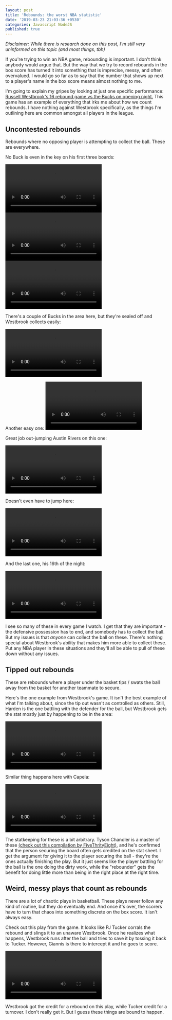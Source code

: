 ```yaml
---
layout: post
title: 'Rebounds: the worst NBA statistic'
date: '2019-03-23 21:03:36 +0530'
categories: Javascript NodeJS
published: true
---
```

_Disclaimer: While there is research done on this post, I'm still very uninformed on this topic (and most things, tbh)_

If you're trying to win an NBA game, rebounding is important. I don't think anybody would argue that. But the way that we try to record rebounds in the box score has turned it into something that is imprecise, messy, and often overvalued. I would go so far as to say that the number that shows up next to a player's name in the box score means almost nothing to me.

I'm going to explain my gripes by looking at just one specific performance: [Russell Westbrook's 16 rebound game vs the Bucks on opening night.](https://www.espn.com/nba/game?gameId=401160657) This game has an example of everything that irks me about how we count rebounds. I have nothing against Westbrook specifically, as the things I'm outlining here are common amongst all players in the league.

## Uncontested rebounds 

Rebounds where no opposing player is attempting to collect the ball. These are everywhere.

No Buck is even in the key on his first three boards:

<video controls><source src="https://i.imgur.com/bhdGwVx.mp4" type="video/mp4"></video>
<video controls><source src="https://i.imgur.com/rGHLVxR.mp4" type="video/mp4"></video>
<video controls><source src="https://i.imgur.com/JXsGtHE.mp4" type="video/mp4"></video>

There's a couple of Bucks in the area here, but they're sealed off and Westbrook collects easily:

<video controls><source src="https://i.imgur.com/Xefug1Y.mp4" type="video/mp4"></video>

Another easy one:
<video controls><source src="https://i.imgur.com/mMJvy0N.mp4" type="video/mp4"></video>

Great job out-jumping Austin Rivers on this one:

<video controls><source src="https://i.imgur.com/4oGAyNh.mp4" type="video/mp4"></video>

Doesn't even have to jump here: 

<video controls><source src="https://i.imgur.com/UZUi6Ua.mp4" type="video/mp4"></video>

And the last one, his 16th of the night:

<video controls><source src="https://i.imgur.com/CBbQD72.mp4" type="video/mp4"></video>

I see so many of these in every game I watch. I get that they are important - the defensive possession has to end, and somebody has to collect the ball. But my issues is that _anyone_ can collect the ball on these. There's nothing special about Westbrook's ability that makes him more able to collect these. Put any NBA player in these situations and they'll all be able to pull of these down without any issues.

## Tipped out rebounds

These are rebounds where a player under the basket tips / swats the ball away from the basket for another teammate to secure. 

Here's the one example from Westbrook's game. It isn't the best example of what I'm talking about, since the tip out wasn't as controlled as others. Still, Harden is the one battling with the defender for the ball, but Westbrook gets the stat mostly just by happening to be in the area:

<video controls><source src="https://i.imgur.com/2bBd0Zh.mp4" type="video/mp4"></video>

Similar thing happens here with Capela:

<video controls><source src="https://i.imgur.com/B50PX6w.mp4" type="video/mp4"></video>

The statkeeping for these is a bit arbitrary. Tyson Chandler is a master of these [(check out this compilation by FiveThrityEight)](https://fivethirtyeight.com/wp-content/uploads/2018/11/TysonTapbacks.mp4?_=5), and he's confirmed that the person securing the board often gets credited on the stat sheet. I get the argument for giving it to the player securing the ball - they're the ones actually finishing the play. But it just seems like the player battling for the ball is the one doing the dirty work, while the "rebounder" gets the benefit for doing little more than being in the right place at the right time.

## Weird, messy plays that count as rebounds

There are a lot of chaotic plays in basketball. These plays never follow any kind of routine, but they do eventually end. And once it's over, the scorers have to turn that chaos into something discrete on the box score. It isn't always easy.

Check out this play from the game. It looks like PJ Tucker corrals the rebound and slings it to an unaware Westbrook. Once he realizes what happens, Westbrook runs after the ball and tries to save it by tossing it back to Tucker. However, Giannis is there to intercept it and he goes to score.

<video controls><source src="https://i.imgur.com/1bBgFyK.mp4" type="video/mp4"></video>

Westbrook got the credit for a rebound on this play, while Tucker credit for a turnover. I don't really get it. But I guess these things are bound to happen.
<!--stackedit_data:
eyJoaXN0b3J5IjpbODMxMDk2NzAwLDQ3NTc1MjMzMiw0NzU3NT
IzMzJdfQ==
-->